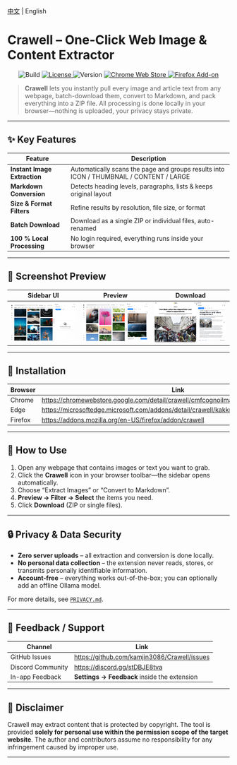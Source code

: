 [中文](README_ZH.md) | English

# Crawell – One-Click Web Image & Content Extractor

<p align="center">
  <img alt="Build" src="https://img.shields.io/badge/build-manual-blue" />
  <a href="https://github.com/kamjin3086/Crawell/blob/main/LICENSE">
    <img alt="License" src="https://img.shields.io/github/license/kamjin3086/Crawell" />
  </a>
  <img alt="Version" src="https://img.shields.io/github/package-json/v/kamjin3086/Crawell?filename=plugins%2Ftools%2Fpackage.json&color=blueviolet" />
  <a href="https://chromewebstore.google.com/detail/crawell/cmfcognoilmabnclomeehljmknallaaa">
    <img alt="Chrome Web Store" src="https://img.shields.io/chrome-web-store/v/cmfcognoilmabnclomeehljmknallaaa?label=chrome%20web%20store&logo=googlechrome&color=red" />
  </a>
  <a href="https://addons.mozilla.org/firefox/addon/crawell/">
    <img alt="Firefox Add-on" src="https://img.shields.io/amo/v/crawell?label=firefox%20addon&logo=firefoxbrowser&color=ff7139" />
  </a>
</p>

> **Crawell** lets you instantly pull every image and article text from any webpage, batch-download them, convert to Markdown, and pack everything into a ZIP file. All processing is done locally in your browser—nothing is uploaded, your privacy stays private.

---

## ✨ Key Features
| Feature | Description |
| --- | --- |
| **Instant Image Extraction** | Automatically scans the page and groups results into ICON / THUMBNAIL / CONTENT / LARGE |
| **Markdown Conversion** | Detects heading levels, paragraphs, lists & keeps original layout |
| **Size & Format Filters** | Refine results by resolution, file size, or format |
| **Batch Download** | Download as a single ZIP or individual files, auto-renamed |
| **100 % Local Processing** | No login required, everything runs inside your browser |

---

## 📸 Screenshot Preview  

| Sidebar UI | Preview | Download |
| :--: | :--: | :--: |
| ![sidebar](docs/assets/s1_en_main.png) | ![preview](docs/assets/s2_en_image.png) | ![download](docs/assets/s3_en_markdown.png) |

---

## 🚀 Installation  

| Browser | Link |
| --- | --- |
| Chrome | <https://chromewebstore.google.com/detail/crawell/cmfcognoilmabnclomeehljmknallaaa> |
| Edge | <https://microsoftedge.microsoft.com/addons/detail/crawell/kakkpcohjjhikaedlghnnfinhpgkiihh> |
| Firefox | <https://addons.mozilla.org/en-US/firefox/addon/crawell> |

---

## 📝 How to Use
1. Open any webpage that contains images or text you want to grab.  
2. Click the **Crawell** icon in your browser toolbar—the sidebar opens automatically.  
3. Choose “Extract Images” or “Convert to Markdown”.  
4. **Preview → Filter → Select** the items you need.  
5. Click **Download** (ZIP or single files).

---

## 🔒 Privacy & Data Security
* **Zero server uploads** – all extraction and conversion is done locally.  
* **No personal data collection** – the extension never reads, stores, or transmits personally identifiable information.  
* **Account-free** – everything works out-of-the-box; you can optionally add an offline Ollama model.  

For more details, see [`PRIVACY.md`](PRIVACY.md).

---

## 💬 Feedback / Support
| Channel | Link |
| --- | --- |
| GitHub Issues | <https://github.com/kamjin3086/Crawell/issues> |
| Discord Community | <https://discord.gg/stDBJE8tva> |
| In-app Feedback | **Settings → Feedback** inside the extension |

---

## 📜 Disclaimer

Crawell may extract content that is protected by copyright. The tool is provided **solely for personal use within the permission scope of the target website**. The author and contributors assume no responsibility for any infringement caused by improper use.

---

